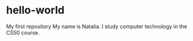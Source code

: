 # hello-world
My first repository
My name is Natalia. I study computer technology in the CS50 course.
